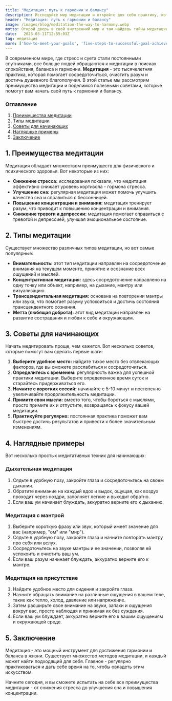 ```yaml
---
title: "Медитация: путь к гармонии и балансу"
description: Исследуйте мир медитации и откройте для себя практику, которая поможет вам достичь гармонии и баланса. Узнайте, как медитация может улучшить ваше физическое и эмоциональное благополучие, а также научитесь контролировать свои мысли и управлять своим вниманием
header: "Медитация: путь к гармонии и балансу"
image: /images/blog/meditation-the-way-to-harmony.webp
motto: Открой дверь в свой внутренний мир и там найдешь тайны медитации - ключ к гармонии и балансу, который преобразит твою жизнь
date:	2023-03-11T12:55:03Z
tag: медитация
more: ['how-to-meet-your-goals', 'five-steps-to-successful-goal-achievement']
---
```

В современном мире, где стресс и суета стали постоянными спутниками, все больше людей обращаются к медитации в поисках спокойствия, баланса и гармонии. **Медитация** - это тысячелетняя практика, которая помогает сосредоточиться, очистить разум и достичь душевного благополучия. В этой статье мы рассмотрим преимущества медитации и поделимся полезными советами, которые помогут вам начать свой путь к гармонии и балансу.

### Оглавление

1.  [Преимущества медитации](#benefits-meditations)
2.  [Типы медитации](#meditation-types)
3.  [Советы для начинающих](#tips-for-beginners)
4.  [Наглядные примеры](#examples)
5.  [Заключение](#conclusion)

<a name="benefits-meditations"></a>

## 1. Преимущества медитации

Медитация обладает множеством преимуществ для физического и психического здоровья. Вот некоторые из них:

*   **Снижение стресса:** исследования показали, что медитация эффективно снижает уровень кортизола - гормона стресса.
*   **Улучшение сна:** регулярная медитация может помочь улучшить качество сна и справиться с бессонницей.
*   **Повышение концентрации и внимания:** медитация тренирует разум, что приводит к повышению концентрации и внимания.
*   **Снижение тревоги и депрессии:** медитация помогает справиться с тревогой и депрессией, улучшая эмоциональное состояние.

<a name="meditation-types"></a>

## 2. Типы медитации

Существует множество различных типов медитации, но вот самые популярные:

*   **Внимательность:** этот тип медитации направлен на сосредоточение внимания на текущем моменте, принятие и осознание всех ощущений и мыслей.
*   **Концентративная медитация:** здесь сосредоточение направлено на одну точку или объект, например, на дыхание, мантру или визуализацию.
*   **Трансцендентальная медитация:** основана на повторении мантры или звука, что помогает разуму успокоиться и достичь состояния трансцендентного сознания.
*   **Метта (любящая доброта):** этот вид медитации направлен на развитие сострадания и любви к себе и окружающим.

<a name="tips-for-beginners"></a>

## 3. Советы для начинающих

Начать медитировать проще, чем кажется. Вот несколько советов, которые помогут вам сделать первые шаги:

1.  **Выберите удобное место:** найдите тихое место без отвлекающих факторов, где вы сможете расслабиться и сосредоточиться.
2.  **Определитесь с временем:** регулярность важна для успешной практики медитации. Выберите определенное время суток и старайтесь придерживаться его.
3.  **Начните с коротких сессий:** начинайте с 5-10 минут и постепенно увеличивайте продолжительность медитации.
4.  **Примите свои мысли:** вместо того, чтобы бороться с мыслями, просто примите их и отпустите, возвращаясь к фокусу вашей медитации.
5.  **Практикуйте регулярно:** постоянная практика поможет вам быстрее достичь результатов и привести к более значительным изменениям.

<a name="examples"></a>

## 4. Наглядные примеры

Вот несколько простых медитативных техник для начинающих:

### Дыхательная медитация

1.  Сядьте в удобную позу, закройте глаза и сосредоточьтесь на своем дыхании.
2.  Обратите внимание на каждый вдох и выдох, ощущая, как воздух проходит через ноздри, заполняет легкие и выходит обратно.
3.  Если ваш ум начинает блуждать, аккуратно верните его к дыханию.

### Медитация с мантрой

1. Выберите короткую фразу или звук, который имеет значение для вас (например, "ом" или "мир").
2. Сядьте в удобную позу, закройте глаза и начните повторять мантру про себя или вслух. 
3. Сосредоточьтесь на звуке мантры и ее значении, позволяя ей успокоить и очистить ваш ум.
4. Если ваш разум начинает блуждать, аккуратно верните его к мантре.

### Медитация на присутствие

1.  Найдите удобное место для сидения и закройте глаза.
2.  Начните обращать внимание на различные ощущения в вашем теле, такие как тепло, холод, давление или напряжение.
3.  Затем расширьте свое внимание на звуки, запахи и ощущения вокруг вас, просто наблюдая и принимая их без суждения.
4.  Если ваш ум блуждает, аккуратно верните его к вашим ощущениям и окружающей среде.

<a name="conclusion"></a>

## 5. Заключение

Медитация - это мощный инструмент для достижения гармонии и баланса в жизни. Существует множество методов медитации, и каждый может найти подходящий для себя. Главное - регулярно практиковаться и дать себе время на то, чтобы овладеть этим искусством. 

  
Начните сегодня, и вы сможете испытать на себе все преимущества медитации - от снижения стресса до улучшения сна и повышения концентрации.
